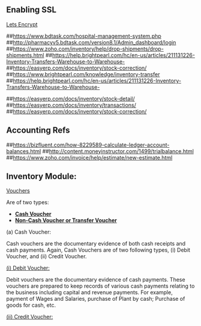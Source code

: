 ## Enabling SSL
[Lets Encrypt](https://www.tecmint.com/install-free-lets-encrypt-ssl-certificate-for-apache-on-debian-and-ubuntu/)

##https://www.bdtask.com/hospital-management-system.php
##http://pharmacyv5.bdtask.com/version8.1/Admin_dashboard/login
##https://www.zoho.com/inventory/help/drop-shipments/drop-shipments.html
##https://help.brightpearl.com/hc/en-us/articles/211131226-Inventory-Transfers-Warehouse-to-Warehouse-
##https://easyerp.com/docs/inventory/stock-correction/
##https://www.brightpearl.com/knowledge/inventory-transfer
##https://help.brightpearl.com/hc/en-us/articles/211131226-Inventory-Transfers-Warehouse-to-Warehouse-

##https://easyerp.com/docs/inventory/stock-detail/
##https://easyerp.com/docs/inventory/transactions/
##https://easyerp.com/docs/inventory/stock-correction/

## Accounting Refs
##https://bizfluent.com/how-8229589-calculate-ledger-account-balances.html
##http://content.moneyinstructor.com/1499/trialbalance.html
##https://www.zoho.com/invoice/help/estimate/new-estimate.html

## Inventory Module:
[Vouchers](http://localhost)

Are of two types:
- **[Cash Voucher](https://tighten.co)**
- **[Non-Cash Voucher or Transfer Voucher](https://kirschbaumdevelopment.com)**

(a) Cash Voucher:

Cash vouchers are the documentary evidence of both cash receipts and cash payments. Again, Cash Vouchers are of two following types, (i) Debit Voucher, and (ii) Credit Voucher.

[(i) Debit Voucher:](https://../)

Debit vouchers are the documentary evidence of cash payments. These vouchers are prepared to keep records of various cash payments relating to the business including capital and revenue payments. For example, payment of Wages and Salaries, purchase of Plant by cash; Purchase of goods for cash, etc.

[(ii) Credit Voucher:](https://../)

